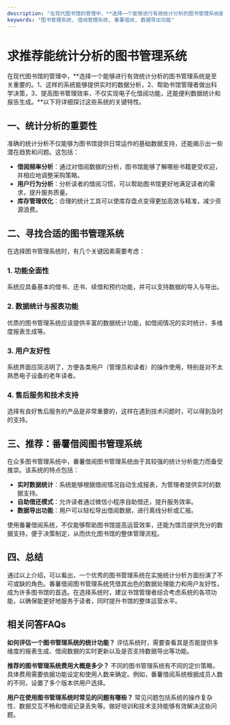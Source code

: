 ```yaml
---
description: "在现代图书馆的管理中，**选择一个能够进行有效统计分析的图书管理系统是至关重要的。1、这样的系统能够提供实时的数据分析，2、帮助书馆管理者做出科学决策，3、提高图书管理效率，不仅实现电子化借阅功能，还能便利数据统计和报告生成。**以下将详细探讨这些系统的关键特性。"
keywords: "图书管理系统, 借阅管理系统, 番薯借阅, 数据导出功能"
---
```

# 求推荐能统计分析的图书管理系统

在现代图书馆的管理中，**选择一个能够进行有效统计分析的图书管理系统是至关重要的。1、这样的系统能够提供实时的数据分析，2、帮助书馆管理者做出科学决策，3、提高图书管理效率，不仅实现电子化借阅功能，还能便利数据统计和报告生成。**以下将详细探讨这些系统的关键特性。

## 一、统计分析的重要性

准确的统计分析不仅能够为图书馆提供日常运作的基础数据支持，还能揭示出一些潜在趋势和问题。这包括：

- **借阅频率分析**：通过对借阅数据的分析，图书馆能够了解哪些书籍更受欢迎，并相应地调整采购策略。
- **用户行为分析**：分析读者的借阅习惯，可以帮助图书馆更好地满足读者的需求，提升服务质量。
- **库存管理优化**：合理的统计工具可以使库存盘点变得更加高效与精准，减少资源浪费。

## 二、寻找合适的图书管理系统

在选择图书管理系统时，有几个关键因素需要考虑：

### 1. 功能全面性
系统应具备基本的借书、还书、续借和预约功能，并可以支持数据的导入与导出。

### 2. 数据统计与报表功能
优质的图书管理系统应该提供丰富的数据统计功能，如借阅情况的实时统计、多维度报表生成等。

### 3. 用户友好性
系统界面应简洁明了，方便各类用户（管理员和读者）的操作使用，特别是对不太熟悉电子设备的老年读者。

### 4. 售后服务和技术支持
选择有良好售后服务的产品是非常重要的，这样在遇到技术问题时，可以得到及时的支持。

## 三、推荐：番薯借阅图书管理系统

在众多图书管理系统中，番薯借阅图书管理系统由于其较强的统计分析能力而备受推崇。该系统的特点包括：

- **实时数据统计**：系统能够根据借阅情况自动生成报表，为管理者提供实时的数据支持。
- **自助借还模式**：允许读者通过微信小程序自助借还，提升服务效率。
- **数据导出功能**：用户可以轻松导出借阅数据，进行离线分析或汇报。

使用番薯借阅系统，不仅能够帮助图书馆提高运营效率，还能为馆员提供充分的数据支持，便于决策制定，从而优化图书馆的整体管理流程。

## 四、总结

通过以上介绍，可以看出，一个优秀的图书管理系统在实施统计分析方面扮演了不可或缺的角色。番薯借阅图书管理系统凭借其出色的数据处理能力和用户友好性，成为许多图书馆的首选。在选择系统时，建议书馆管理者综合考虑系统的各项功能，以确保能更好地服务于读者，同时提升书馆的整体运营水平。

## 相关问答FAQs

**如何评估一个图书管理系统的统计功能？**
评估系统时，需要查看其是否能提供多维度的报表生成、借阅数据的实时更新以及是否支持数据导出等功能。

**推荐的图书管理系统费用大概是多少？**
不同的图书管理系统有不同的定价策略，具体费用需要依据功能设定和使用人数来确定。例如，番薯借阅系统根据成员人数的不同，设置了多个版本供用户选择。

**用户在使用图书管理系统时常见的问题有哪些？**
常见问题包括系统的操作复杂性、数据交互不畅和借阅记录丢失等。做好培训和技术支持能够有效解决这些问题。
